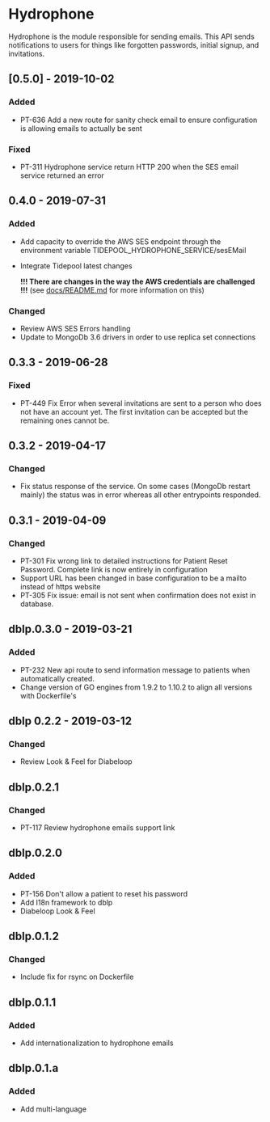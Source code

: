 # Hydrophone

Hydrophone is the module responsible for sending emails.
This API sends notifications to users for things like forgotten passwords, initial signup, and invitations.

## [0.5.0] - 2019-10-02
### Added
- PT-636 Add a new route for sanity check email to ensure configuration is allowing emails to actually be sent

### Fixed
- PT-311 Hydrophone service return HTTP 200 when the SES email service returned an error

## 0.4.0 - 2019-07-31
### Added
- Add capacity to override the AWS SES endpoint through the environment variable TIDEPOOL_HYDROPHONE_SERVICE/sesEMail
- Integrate Tidepool latest changes

  __!!! There are changes in the way the AWS credentials are challenged !!!__ (see [docs/README.md](docs/README.md) for more information on this)

### Changed
- Review AWS SES Errors handling
- Update to MongoDb 3.6 drivers in order to use replica set connections

## 0.3.3 - 2019-06-28
### Fixed
- PT-449 Fix Error when several invitations are sent to a person who does not have an account yet. The first invitation can be accepted but the remaining ones cannot be.

## 0.3.2 - 2019-04-17

### Changed
- Fix status response of the service. On some cases (MongoDb restart mainly) the status was in error whereas all other entrypoints responded.

## 0.3.1 - 2019-04-09

### Changed
- PT-301 Fix wrong link to detailed instructions for Patient Reset Password. Complete link is now entirely in configuration
- Support URL has been changed in base configuration to be a mailto instead of https website
- PT-305 Fix issue: email is not sent when confirmation does not exist in database.

## dblp.0.3.0 - 2019-03-21

### Added
- PT-232 New api route to send information message to patients when automatically created.
- Change version of GO engines from 1.9.2 to 1.10.2 to align all versions with Dockerfile's

## dblp 0.2.2 - 2019-03-12

### Changed
- Review Look & Feel for Diabeloop

## dblp.0.2.1

### Changed
- PT-117 Review hydrophone emails support link

## dblp.0.2.0

### Added
- PT-156 Don't allow a patient to reset his password
- Add I18n framework to dblp
- Diabeloop Look & Feel

## dblp.0.1.2

### Changed
- Include fix for rsync on Dockerfile

## dblp.0.1.1

### Added
- Add internationalization to hydrophone emails

## dblp.0.1.a

### Added
- Add multi-language
